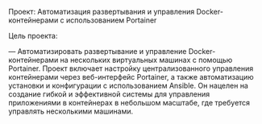 Проект: Автоматизация развертывания и управления Docker-контейнерами с использованием Portainer

Цель проекта:
 
 — Автоматизировать развертывание и управление Docker-контейнерами на нескольких виртуальных машинах с помощью Portainer. Проект включает настройку централизованного управления контейнерами через веб-интерфейс Portainer, а также автоматизацию установки и конфигурации с использованием Ansible. Он нацелен на создание гибкой и эффективной системы для управления приложениями в контейнерах в небольшом масштабе, где требуется управлять несколькими машинами.

